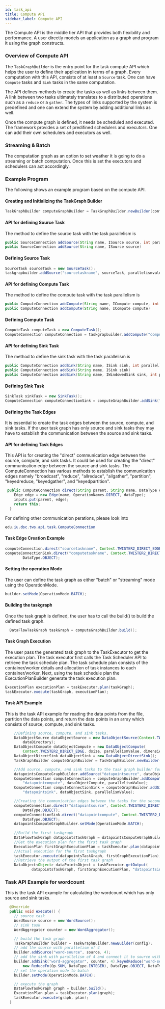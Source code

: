 ```yaml
---
id: task_api
title: Compute API
sidebar_label: Compute API
---
```


The Compute API is the middle tier API that provides both flexibility and performance. A user directly
models an application as a graph and program it using the graph constructs.   

### Overview of Compute API

The ```TaskGraphBuilder``` is the entry point for the task compute API which helps the user to define their 
application in terms of a graph. Every computation with this API, consists of at least a ```Source``` task. 
One can have ```Compute``` tasks and ```Sink``` tasks in the same computation.  

The API defines methods to create the tasks as well as links between them. A link between two tasks ultimately
translates to a distributed operations such as a ```reduce``` or a ```gather```. The types of links supported 
by the system is predefined and one can extend the system by adding additional links as well.

Once the compute graph is defined, it needs be scheduled and executed. The framework provides a set of predifined schedulers
and executors. One can add their own schedulers and executors as well.

### Streaming & Batch

The computation graph as an option to set weather it is going to do a streaming or batch computation. 
Once this is set the executors and schedulers can act accordingly.  

### Example Program

The following shows an example program based on the compute API.



#### Creating and Initializing the TaskGraph Builder

```java 
TaskGraphBuilder computeGraphBuilder = TaskGraphBuilder.newBuilder(config);
```

#### API for defining Source Task 

The method to define the source task with the task parallelism is 

```java  
public SourceConnection addSource(String name, ISource source, int parallel)
public SourceConnection addSource(String name, ISource source)
```
#### Defining Source Task 

```java 
SourceTask sourceTask = new SourceTask();
taskgrapbuilder.addSource("sourcetaskname", sourceTask, parallelismvalue);
```
 
#### API for defining Compute Task

The method to define the compute task with the task parallelism is

```java 
public ComputeConnection addCompute(String name, ICompute compute, int parallel)
public ComputeConnection addCompute(String name, ICompute compute)
``` 

#### Defining Compute Task 
```java 
ComputeTask computeTask = new ComputeTask();
ComputeConnection computeConnection = taskgrapbuilder.addCompute("computetaskname", computeTask, parallelismValue);
```

#### API for defining Sink Task

The method to define the sink task with the task parallelism is 

```java 
public ComputeConnection addSink(String name, ISink sink, int parallel)
public ComputeConnection addSink(String name, ISink sink) 
public ComputeConnection addSink(String name, IWindowedSink sink, int parallel)
```

#### Defining Sink Task

```java 
SinkTask sinkTask = new SinkTask();
ComputeConnection computeConnectionSink = computeGraphBuilder.addSink("sinktaskname", sinkTask, parallelismValue)
```

#### Defining the Task Edges

It is essential to create the task edges between the source, compute, and sink tasks. If the user
task graph has only source and sink tasks they may have to establish the communication between
the source and sink tasks. 

#### API for defining Task Edges

This API is for creating the "direct" communication edge between the source, compute, and sink tasks. It 
could be used for creating the "direct" communication edge between the source and sink tasks. The 
ComputeConnection has various methods to establish the communication edges namely "broadcast", "reduce",
"allreduce", "allgather", "partition", "keyedreduce, "keyedgather", and "keyedpartition". 

```java 
 public ComputeConnection direct(String parent, String name, DataType dataType) {
    Edge edge = new Edge(name, OperationNames.DIRECT, dataType);
    inputs.put(parent, edge);
    return this;
  }
```

For defining other communication perations, please look into 

```java 
edu.iu.dsc.tws.api.task.ComputeConnection
```

#### Task Edge Creation Example

```java 
computeConnection.direct("sourcetaskname", Context.TWISTER2_DIRECT_EDGE, DataType.OBJECT);
computeConnectionSink.direct("computetaskname", Context.TWISTER2_DIRECT_EDGE,
        DataType.OBJECT);
```

#### Setting the operation Mode

The user can define the task graph as either "batch" or "streaming" mode using the OperationMode.

```java 
builder.setMode(OperationMode.BATCH);
```
 
#### Building the taskgraph

Once the task graph is defined, the user has to call the build() to build the defined 
 task graph. 
 
 ```java 
   DataFlowTaskGraph taskGraph = computeGraphBuilder.build();
 ```
 
#### Task Graph Execution

The user pass the generated task graph to the TaskExecutor to get the execution plan. The task executor
first calls the Task Scheduler API to retrieve the task schedule plan. The task schedule plan consists of
the container/worker details and allocation of task instances to each container/worker. Next, using the 
task schedule plan the ExecutionPlanBuilder generate the task execution plan. 
 
 ```java 
ExecutionPlan executionPlan = taskExecutor.plan(taskGraph);
taskExecutor.execute(taskGraph, executionPlan);
```
 
#### Task API Example 

This is the task API example for reading the data points from the file, partition the data points, 
and return the data points in an array which consists of source, compute, and sink tasks.

```java 
    //Defining source, compute, and sink tasks.
    DataObjectSource dataObjectSource = new DataObjectSource(Context.TWISTER2_DIRECT_EDGE,
        dataDirectory);
    DataObjectCompute dataObjectCompute = new DataObjectCompute(
        Context.TWISTER2_DIRECT_EDGE, dsize, parallelismValue, dimension);
    DataObjectDirectSink dataObjectSink = new DataObjectDirectSink();
    TaskGraphBuilder computeGraphBuilder = TaskGraphBuilder.newBuilder(config);

    //Add source, compute, and sink tasks to the task graph builder for the first task graph
    datapointsComputeGraphBuilder.addSource("datapointsource", dataObjectSource, parallelismValue);
    ComputeConnection computeConnection = computeGraphBuilder.addCompute(
        "datapointcompute", dataObjectCompute, parallelismValue);
    ComputeConnection computeConnectionSink = computeGraphBuilder.addSink(
        "datapointsink", dataObjectSink, parallelismValue);

    //Creating the communication edges between the tasks for the second task graph
    computeConnection.direct("datapointsource", Context.TWISTER2_DIRECT_EDGE,
        DataType.OBJECT);
    computeConnectionSink.direct("datapointcompute", Context.TWISTER2_DIRECT_EDGE,
        DataType.OBJECT);
    datapointsComputeGraphBuilder.setMode(OperationMode.BATCH);
    
    //Build the first taskgraph
    DataFlowTaskGraph datapointsTaskGraph = datapointsComputeGraphBuilder.build();
    //Get the execution plan for the first task graph
    ExecutionPlan firstGraphExecutionPlan = taskExecutor.plan(datapointsTaskGraph);
    //Actual execution for the first taskgraph
    taskExecutor.execute(datapointsTaskGraph, firstGraphExecutionPlan);
    //Retrieve the output of the first task graph
    DataObject<Object> dataPointsObject = taskExecutor.getOutput(
            datapointsTaskGraph, firstGraphExecutionPlan, "datapointsink");

``` 
 
 
### Task API Example for wordcount 

This is the task API example for calculating the wordcount which has only source and sink tasks.

```java 
  @Override
  public void execute() {
    // source task
    WordSource source = new WordSource();
    // sink task
    WordAggregator counter = new WordAggregator();

    // build the task graph
    TaskGraphBuilder builder = TaskGraphBuilder.newBuilder(config);
    // add the source with parallelism of 4
    builder.addSource("word-source", source, 4);
    // add the sink with parallelism of 4 and connect it to source with keyed reduce operator
    builder.addSink("word-aggregator", counter, 4).keyedReduce("word-source", EDGE,
        new ReduceFn(Op.SUM, DataType.INTEGER), DataType.OBJECT, DataType.INTEGER);
    // set the operation mode to batch
    builder.setMode(OperationMode.BATCH);

    // execute the graph
    DataFlowTaskGraph graph = builder.build();
    ExecutionPlan plan = taskExecutor.plan(graph);
    taskExecutor.execute(graph, plan);
  }

```
